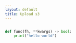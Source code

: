 ```yaml
---
layout: default
title: Upload s3
---
```


```python

def func(fh, **kwargs) -> bool:
    print("hello world")
```